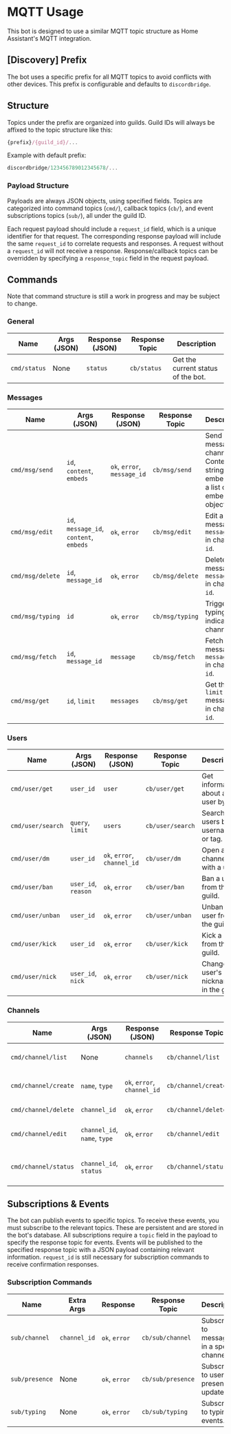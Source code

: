 # MQTT Usage

This bot is designed to use a similar MQTT topic structure as Home Assistant's MQTT integration.

## \[Discovery\] Prefix

The bot uses a specific prefix for all MQTT topics to avoid conflicts with other devices. This prefix is configurable and defaults to `discordbridge`.

## Structure

Topics under the prefix are organized into guilds. Guild IDs will always be affixed to the topic structure like this:

```js
{prefix}/{guild_id}/...
```

Example with default prefix:

```js
discordbridge/123456789012345678/...
```

### Payload Structure

Payloads are always JSON objects, using specified fields. Topics are categorized into command topics (`cmd/`), callback topics (`cb/`), and event subscriptions topics (`sub/`), all under the guild ID.

Each request payload should include a `request_id` field, which is a unique identifier for that request. The corresponding response payload will include the same `request_id` to correlate requests and responses. A request without a `request_id` will not receive a response. Response/callback topics can be overridden by specifying a `response_topic` field in the request payload.

## Commands

Note that command structure is still a work in progress and may be subject to change.

### General

| Name         | Args (JSON) | Response (JSON) | Response Topic | Description                        |
| ------------ | ----------- | --------------- | -------------- | ---------------------------------- |
| `cmd/status` | None        | `status`        | `cb/status`    | Get the current status of the bot. |

### Messages

| Name             | Args (JSON)                             | Response (JSON)             | Response Topic  | Description                                                                                  |
| ---------------- | --------------------------------------- | --------------------------- | --------------- | -------------------------------------------------------------------------------------------- |
| `cmd/msg/send`   | `id`, `content`, `embeds`               | `ok`, `error`, `message_id` | `cb/msg/send`   | Send a message to channel `id`. Content is a string while embeds is a list of embed objects. |
| `cmd/msg/edit`   | `id`, `message_id`, `content`, `embeds` | `ok`, `error`               | `cb/msg/edit`   | Edit a message `message_id` in channel `id`.                                                 |
| `cmd/msg/delete` | `id`, `message_id`                      | `ok`, `error`               | `cb/msg/delete` | Delete a message `message_id` in channel `id`.                                               |
| `cmd/msg/typing` | `id`                                    | `ok`, `error`               | `cb/msg/typing` | Trigger a typing indicator in channel `id`.                                                  |
| `cmd/msg/fetch`  | `id`, `message_id`                      | `message`                   | `cb/msg/fetch`  | Fetch a message `message_id` in channel `id`.                                                |
| `cmd/msg/get`    | `id`, `limit`                           | `messages`                  | `cb/msg/get`    | Get the last `limit` messages in channel `id`.                                               |

### Users

| Name              | Args (JSON)         | Response (JSON)             | Response Topic   | Description                            |
| ----------------- | ------------------- | --------------------------- | ---------------- | -------------------------------------- |
| `cmd/user/get`    | `user_id`           | `user`                      | `cb/user/get`    | Get information about a user by ID.    |
| `cmd/user/search` | `query`, `limit`    | `users`                     | `cb/user/search` | Search for users by username or tag.   |
| `cmd/user/dm`     | `user_id`           | `ok`, `error`, `channel_id` | `cb/user/dm`     | Open a DM channel with a user.         |
| `cmd/user/ban`    | `user_id`, `reason` | `ok`, `error`               | `cb/user/ban`    | Ban a user from the guild.             |
| `cmd/user/unban`  | `user_id`           | `ok`, `error`               | `cb/user/unban`  | Unban a user from the guild.           |
| `cmd/user/kick`   | `user_id`           | `ok`, `error`               | `cb/user/kick`   | Kick a user from the guild.            |
| `cmd/user/nick`   | `user_id`, `nick`   | `ok`, `error`               | `cb/user/nick`   | Change a user's nickname in the guild. |

### Channels

| Name                 | Args (JSON)                  | Response (JSON)             | Response Topic      | Description                      |
| -------------------- | ---------------------------- | --------------------------- | ------------------- | -------------------------------- |
| `cmd/channel/list`   | None                         | `channels`                  | `cb/channel/list`   | List all channels in the guild.  |
| `cmd/channel/create` | `name`, `type`               | `ok`, `error`, `channel_id` | `cb/channel/create` | Create a new channel.            |
| `cmd/channel/delete` | `channel_id`                 | `ok`, `error`               | `cb/channel/delete` | Delete a channel.                |
| `cmd/channel/edit`   | `channel_id`, `name`, `type` | `ok`, `error`               | `cb/channel/edit`   | Edit a channel's details.        |
| `cmd/channel/status` | `channel_id`, `status`       | `ok`, `error`               | `cb/channel/status` | Change a voice channel's status. |

## Subscriptions & Events

The bot can publish events to specific topics. To receive these events, you must subscribe to the relevant topics. These are persistent and are stored in the bot's database. All subscriptions require a `topic` field in the payload to specify the response topic for events. Events will be published to the specified response topic with a JSON payload containing relevant information. `request_id` is still necessary for subscription commands to receive confirmation responses.

### Subscription Commands

| Name           | Extra Args   | Response      | Response Topic    | Description                                  |
| -------------- | ------------ | ------------- | ----------------- | -------------------------------------------- |
| `sub/channel`  | `channel_id` | `ok`, `error` | `cb/sub/channel`  | Subscribe to messages in a specific channel. |
| `sub/presence` | None         | `ok`, `error` | `cb/sub/presence` | Subscribe to user presence updates.          |
| `sub/typing`   | None         | `ok`, `error` | `cb/sub/typing`   | Subscribe to typing events.                  |
